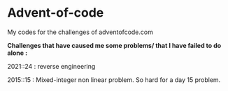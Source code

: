 # Advent-of-code

My codes for the challenges of adventofcode.com

**Challenges that have caused me some problems/ that I have failed to do alone :**

2021::24 : reverse engineering

2015::15 : Mixed-integer non linear problem. So hard for a day 15 problem.
